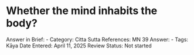 # Whether the mind inhabits the body?

Answer in Brief: -
 Category: Citta
Sutta References: MN 39
Answer: -
Tags: Kāya
Date Entered: April 11, 2025
Review Status: Not started